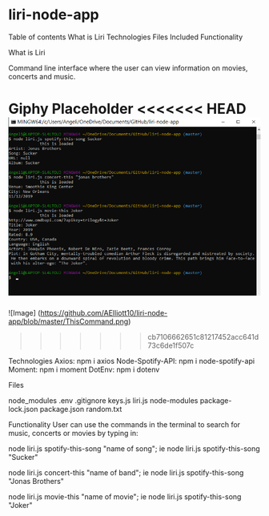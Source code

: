 # liri-node-app

Table of contents
What is Liri
Technologies
Files Included
Functionality

What is Liri

Command line interface where the user can view information on movies, concerts and music.

Giphy Placeholder
<<<<<<< HEAD
![image](https://github.com/AElliott10/liri-node-app/blob/master/ThisCommand.png)
=======

![Image] (https://github.com/AElliott10/liri-node-app/blob/master/ThisCommand.png)
>>>>>>> cb7106662651c81217452acc641d73c6de1f507c

Technologies
Axios: npm i axios
Node-Spotify-API: npm i node-spotify-api
Moment: npm i moment
DotEnv: npm i dotenv


Files

node_modules
.env
.gitignore
keys.js
liri.js
node-modules
package-lock.json
package.json
random.txt

Functionality
User can use the commands in the terminal to search for music, concerts or movies by typing in:

node liri.js spotify-this-song "name of song"; 
ie node liri.js spotify-this-song "Sucker"

node liri.js concert-this "name of band"; 
ie node liri.js spotify-this-song "Jonas Brothers"

node liri.js movie-this "name of movie"; 
ie node liri.js spotify-this-song "Joker"


